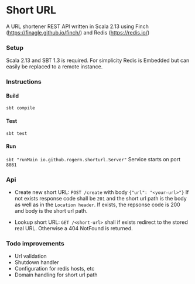 # Short URL
A URL shortener REST API written in Scala 2.13 using Finch (https://finagle.github.io/finch/) and Redis (https://redis.io/)

### Setup
Scala 2.13 and SBT 1.3 is required.
For simplicity Redis is Embedded but can easily be replaced to a remote instance.

### Instructions
#### Build
`sbt compile`

#### Test
`sbt test`

#### Run
`sbt "runMain io.github.rogern.shorturl.Server"`
Service starts on port `8081`

### Api
- Create new short URL:
`POST /create` with body `{"url": "<your-url>"}`
If not exists response code shall be `201` and the short url path is the body as well as in the `Location header`.
If exists, the repsonse code is 200 and body is the short url path.

- Lookup short URL:
`GET /<short-url>` shall if exists redirect to the stored real URL. Otherwise a 404 NotFound is returned.

### Todo improvements
- Url validation
- Shutdown handler
- Configuration for redis hosts, etc
- Domain handling for short url path
  